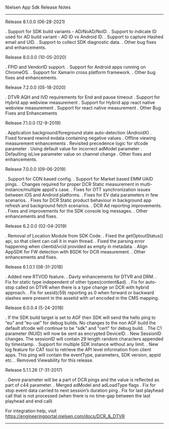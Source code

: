 Nielsen App Sdk Release Notes
******************************************************************************************************
Release 8.1.0.0 (06-28-2021)

. Support for SDK build variants - AD/NoAD/NoID.
. Support to indicate ID used for AD build variant - AD ID vs Android ID.
. Support to capture Hashed email and UID.
. Support to collect SDK diagnostic data.
. Other bug fixes and enhancements.

Release 8.0.0.0 (10-05-2020)

. FPID and VendorID support.
. Support for Android apps running on ChromeOS.
. Support for Xamarin cross platform framework.
. Other bug fixes and enhancements.

Release 7.2.0.0 (05-18-2020)

. DTVR AQH and IVD requirements for End and pause timeout
. Support for Hybrid app webview measurement
. Support for Hybrid app react native webview measurement
. Support for react native measurement
. Other Bug Fixes and Enhancements

Release 7.1.0.0 (12-9-2019)

. Application background/foreground state auto-detection (AndroidX)
. Fixed forward rewind evdata containing negative values
. Offline viewing measurement enhancements
. Revisited precedence logic for sfcode parameter
. Using default value for incorrect adModel parameter
. Defaulting isLive parameter value on channel change
. Other fixes and enhancements.

Release 7.0.0.0 (09-06-2019)

. Support for CDN based config.
. Support for Market based EMM UAID pings.
. Changes required for proper DCR Static measurement in multi-instance/multiple appid's case.
. Fixes for OTT synchronization issues between iOS and Android platforms.
. Fixes for EV data parameters in few scenarios.
. Fixes for DCR Static product behaviour in background app refresh and background fetch scenarios.
. DCR Ad reporting improvements.
. Fixes and improvements for the SDK console log messages.
. Other enhancements and fixes.

Release 6.2.0.0 (02-04-2019)

. Removal of Location Module from SDK Code.
. Fixed the getOptoutStatus() api, so that client can call it in main thread.
. Fixed the parsing error happening when clientid/vcid provided as empty in metadata.
. Align AppSDK for FW detection with BSDK for DCR measurement.
. Other enhancements and fixes.

Release 6.1.0.1 (08-31-2018)

. Added new RTVOD feature.
. Davty enhancements for DTVR and DRM.
. Fix for static type independent of other types(content&ad).
. Fix for auto-stop called on DTVR when there is a type change on DCR with hybrid approach.
. Fix for sesid(c59) reporting as 0 when forward or backward slashes were present in the assetid with url     encoded in the CMS mapping.

Release 6.0.0.4 (5-24-2018)

. If the SDK build target is set to AGF then SDK will send the hello ping to “eu” and “eu-uat” for debug       builds. No changes to the non AGF build the default sfcode will continue to be "sdk" and "cert" for debug   build.
. The C1 parameter (NUID) will now be sent as encrypted DeviceID.
. New SessionID changes. The sessionID will contain 29 length random characters appended by timestamp.
. Support for multiple SDK instance without any limit.
. New log feature for CAT tool to retrieve the API level information from client apps. This ping will         contain the eventType, parameters, SDK version, appid etc.
. Removed Viewability for this release.


Release 5.1.1.26 (7-31-2017)

. Genre parameter will be a part of DCR pings and the value is reflected as part of c44 parameter.
. Merged adModel and adLoadType flags
. Fix for stop event data carried to next session’s duration ping
. Fix for last playhead call that is not processed (when there is no time-gap between the last playhead and   end call)

For integration help, visit https://engineeringportal.nielsen.com/docs/DCR_&_DTVR

******************************************************************************************************
